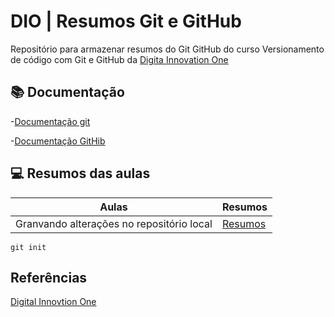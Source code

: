 # DIO | Resumos Git e GitHub

Repositório para armazenar resumos do Git GitHub do curso Versionamento de código com Git e GitHub da [Digita Innovation One](https://www.dio.me)

## 📚 Documentação
-[Documentação git](https://git-scm.com/doc)

-[Documentação GitHib](https://docs.github.com/pt)

## 💻 Resumos das aulas

| Aulas | Resumos |
--------|---------|
|Granvando alterações no repositório local| [Resumos]()

```
git init
```

## Referências
[Digital Innovtion One]()

